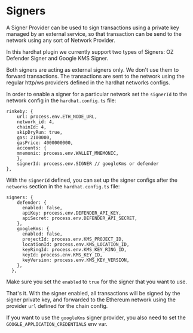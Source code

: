 # Signers

A Signer Provider can be used to sign transactions using a private key managed by an external service, so that transaction can be send to the network using any sort of Network Provider.

In this hardhat plugin we currently support two types of Signers: OZ Defender Signer and Google KMS Signer.

Both signers are acting as external signers only. We don't use them to forward transactions. The transactions are sent to the network using the regular http/ws providers defined in the hardhat networks configs.

In order to enable a signer for a particular network set the `signerId` to the network config in the `hardhat.config.ts` file:

```
rinkeby: {
    url: process.env.ETH_NODE_URL,
    network_id: 4,
    chainId: 4,
    skipDryRun: true,
    gas: 2100000,
    gasPrice: 4000000000,
    accounts: {
    mnemonic: process.env.WALLET_MNEMONIC,
    },
    signerId: process.env.SIGNER // googleKms or defender
},
```

With the `signerId` defined, you can set up the signer configs after the `networks` section in the `hardhat.config.ts` file:

```
signers: {
    defender: {
      enabled: false,
      apiKey: process.env.DEFENDER_API_KEY,
      apiSecret: process.env.DEFENDER_API_SECRET,
    },
    googleKms: {
      enabled: false,
      projectId: process.env.KMS_PROJECT_ID,
      locationId: process.env.KMS_LOCATION_ID,
      keyRingId: process.env.KMS_KEY_RING_ID,
      keyId: process.env.KMS_KEY_ID,
      keyVersion: process.env.KMS_KEY_VERSION,
    },
  },
```

Make sure you set the `enabled` to `true` for the signer that you want to use.

That's it. With the signer enabled, all transactions will be signed by the signer private key, and forwarded to the Ethereum network using the provider `url` defined for the chain config.

If you want to use the `googleKms` signer provider, you also need to set the `GOOGLE_APPLICATION_CREDENTIALS` env var.